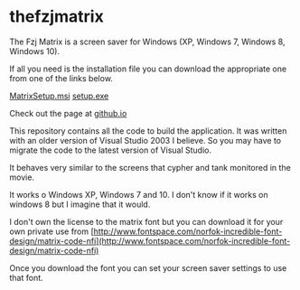 # thefzjmatrix
The Fzj Matrix is a screen saver for Windows (XP, Windows 7, Windows 8, Windows 10).

If all you need is the installation file you can download the appropriate one from one of the links below.

[MatrixSetup.msi](https://github.com/fernandozamoraj/thefzjmatrix/raw/master/MatrixSetup.msi)
[setup.exe](https://github.com/fernandozamoraj/thefzjmatrix/raw/master/setup.exe)

Check out the page at [github.io](https://fernandozamoraj.github.io/thefzjmatrix/)

This repository contains all the code to build the application.  It was written with an older version of Visual Studio 2003 I believe. So you may have to migrate the code to the latest version of Visual Studio.

It behaves very similar to the screens that cypher and tank monitored in the movie.

It works o Windows XP, Windows 7 and 10.  I don't know if it works on windows 8 but I imagine that it would.

I don't own the license to the matrix font but you can download it for your own private use from [http://www.fontspace.com/norfok-incredible-font-design/matrix-code-nfi](http://www.fontspace.com/norfok-incredible-font-design/matrix-code-nfi)

Once you download the font you can set your screen saver settings to use that font.
